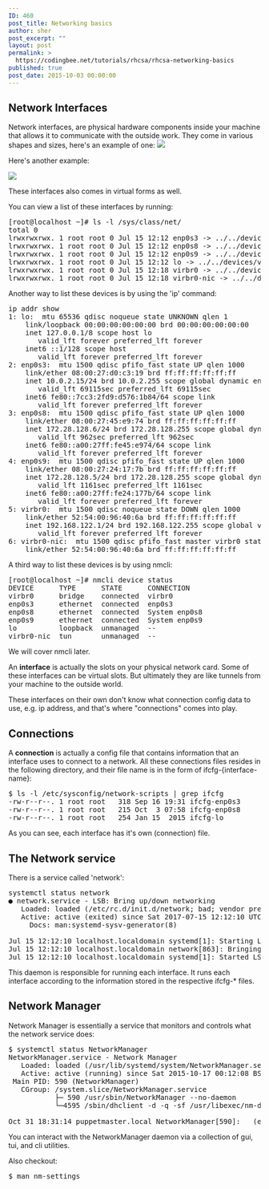 ```yaml
---
ID: 460
post_title: Networking basics
author: sher
post_excerpt: ""
layout: post
permalink: >
  https://codingbee.net/tutorials/rhcsa/rhcsa-networking-basics
published: true
post_date: 2015-10-03 00:00:00
---
```

<h2>Network Interfaces</h2>
Network interfaces, are physical hardware components inside your machine that allows it to communicate with the outside work. They come in various shapes and sizes, here's an example of one:

<img src="https://codingbee.net/wp-admin/admin-ajax.php?action=wpmf-dbxdownload-file&id=id%3AWl2OhL3IRwAAAAAAAAABLA&link=true&dl=1">

Here's another example:

<img src="https://codingbee.net/wp-admin/admin-ajax.php?action=wpmf-dbxdownload-file&id=id%3AWl2OhL3IRwAAAAAAAAABLQ&link=true&dl=1">

These interfaces also comes in virtual forms as well. 

You can view a list of these interfaces by running:


<pre>
[root@localhost ~]# ls -l /sys/class/net/
total 0
lrwxrwxrwx. 1 root root 0 Jul 15 12:12 enp0s3 -> ../../devices/pci0000:00/0000:00:03.0/net/enp0s3
lrwxrwxrwx. 1 root root 0 Jul 15 12:12 enp0s8 -> ../../devices/pci0000:00/0000:00:08.0/net/enp0s8
lrwxrwxrwx. 1 root root 0 Jul 15 12:12 enp0s9 -> ../../devices/pci0000:00/0000:00:09.0/net/enp0s9
lrwxrwxrwx. 1 root root 0 Jul 15 12:12 lo -> ../../devices/virtual/net/lo
lrwxrwxrwx. 1 root root 0 Jul 15 12:18 virbr0 -> ../../devices/virtual/net/virbr0
lrwxrwxrwx. 1 root root 0 Jul 15 12:18 virbr0-nic -> ../../devices/virtual/net/virbr0-nic
</pre>


Another way to list these devices is by using the 'ip' command:


<pre>
ip addr show
1: lo: <LOOPBACK,UP,LOWER_UP> mtu 65536 qdisc noqueue state UNKNOWN qlen 1
    link/loopback 00:00:00:00:00:00 brd 00:00:00:00:00:00
    inet 127.0.0.1/8 scope host lo
       valid_lft forever preferred_lft forever
    inet6 ::1/128 scope host
       valid_lft forever preferred_lft forever
2: enp0s3: <BROADCAST,MULTICAST,UP,LOWER_UP> mtu 1500 qdisc pfifo_fast state UP qlen 1000
    link/ether 08:00:27:d0:c3:19 brd ff:ff:ff:ff:ff:ff
    inet 10.0.2.15/24 brd 10.0.2.255 scope global dynamic enp0s3
       valid_lft 69115sec preferred_lft 69115sec
    inet6 fe80::7cc3:2fd9:d576:1b84/64 scope link
       valid_lft forever preferred_lft forever
3: enp0s8: <BROADCAST,MULTICAST,UP,LOWER_UP> mtu 1500 qdisc pfifo_fast state UP qlen 1000
    link/ether 08:00:27:45:e9:74 brd ff:ff:ff:ff:ff:ff
    inet 172.28.128.6/24 brd 172.28.128.255 scope global dynamic enp0s8
       valid_lft 962sec preferred_lft 962sec
    inet6 fe80::a00:27ff:fe45:e974/64 scope link
       valid_lft forever preferred_lft forever
4: enp0s9: <BROADCAST,MULTICAST,UP,LOWER_UP> mtu 1500 qdisc pfifo_fast state UP qlen 1000
    link/ether 08:00:27:24:17:7b brd ff:ff:ff:ff:ff:ff
    inet 172.28.128.5/24 brd 172.28.128.255 scope global dynamic enp0s9
       valid_lft 1161sec preferred_lft 1161sec
    inet6 fe80::a00:27ff:fe24:177b/64 scope link
       valid_lft forever preferred_lft forever
5: virbr0: <NO-CARRIER,BROADCAST,MULTICAST,UP> mtu 1500 qdisc noqueue state DOWN qlen 1000
    link/ether 52:54:00:96:40:6a brd ff:ff:ff:ff:ff:ff
    inet 192.168.122.1/24 brd 192.168.122.255 scope global virbr0
       valid_lft forever preferred_lft forever
6: virbr0-nic: <BROADCAST,MULTICAST> mtu 1500 qdisc pfifo_fast master virbr0 state DOWN qlen 1000
    link/ether 52:54:00:96:40:6a brd ff:ff:ff:ff:ff:ff
</pre>

A third way to list these devices is by using nmcli:

<pre>
[root@localhost ~]# nmcli device status
DEVICE      TYPE      STATE      CONNECTION
virbr0      bridge    connected  virbr0
enp0s3      ethernet  connected  enp0s3
enp0s8      ethernet  connected  System enp0s8
enp0s9      ethernet  connected  System enp0s9
lo          loopback  unmanaged  --
virbr0-nic  tun       unmanaged  --
</pre>

We will cover nmcli later.


An <strong>interface</strong> is actually the slots on your physical network card. Some of these interfaces can be virtual slots. But ultimately they are like tunnels from your machine to the outside world.


These interfaces on their own don't know what connection config data to use, e.g. ip address, and that's where "connections" comes into play.  

<h2>Connections</h2>
A <strong>connection</strong> is actually a config file that contains information that an interface uses to connect to a network. All these connections files resides in the following directory, and their file name is in the form of ifcfg-{interface-name}:

<pre>
$ ls -l /etc/sysconfig/network-scripts | grep ifcfg
-rw-r--r--. 1 root root   318 Sep 16 19:31 ifcfg-enp0s3
-rw-r--r--. 1 root root   215 Oct  3 07:58 ifcfg-enp0s8
-rw-r--r--. 1 root root   254 Jan 15  2015 ifcfg-lo
</pre>

As you can see, each interface has it's own (connection) file. 

<h2>The Network service</h2>
There is a service called 'network':

<pre>
systemctl status network
● network.service - LSB: Bring up/down networking
   Loaded: loaded (/etc/rc.d/init.d/network; bad; vendor preset: disabled)
   Active: active (exited) since Sat 2017-07-15 12:12:10 UTC; 4h 59min ago
     Docs: man:systemd-sysv-generator(8)

Jul 15 12:12:10 localhost.localdomain systemd[1]: Starting LSB: Bring up/down networking...
Jul 15 12:12:10 localhost.localdomain network[863]: Bringing up loopback interface:  [  OK  ]
Jul 15 12:12:10 localhost.localdomain systemd[1]: Started LSB: Bring up/down networking.
</pre>

This daemon is responsible for running each interface. It runs each interface according to the information stored in the respective ifcfg-* files. 

<h2>Network Manager</h2>
Network Manager is essentially a service that monitors and controls what the network service does:

<pre>
$ systemctl status NetworkManager
NetworkManager.service - Network Manager
   Loaded: loaded (/usr/lib/systemd/system/NetworkManager.service; enabled)
   Active: active (running) since Sat 2015-10-17 00:12:08 BST; 2 weeks 0 days ago
 Main PID: 590 (NetworkManager)
   CGroup: /system.slice/NetworkManager.service
           ├─ 590 /usr/sbin/NetworkManager --no-daemon
           └─4595 /sbin/dhclient -d -q -sf /usr/libexec/nm-dhcp-helper -pf /var/run/dhclient-enp0s3.pid -lf /var/lib/NetworkManag...

Oct 31 18:31:14 puppetmaster.local NetworkManager[590]: <info>  (enp0s3): Activation: Stage 5 of 5 (IPv4 Commit) complete.
</pre>

You can interact with the NetworkManager daemon via a collection of gui, tui, and cli utilities. 

Also checkout:

<pre>$ man nm-settings</pre>